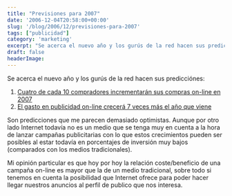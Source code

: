 ```yaml
---
title: "Previsiones para 2007"
date: '2006-12-04T20:58:00+00:00'
slug: '/blog/2006/12/previsiones-para-2007'
tags: ["publicidad"]
category: 'marketing'
excerpt: "Se acerca el nuevo año y los gurús de la red hacen sus predicciónes:1. [Cuatro de cada 10 compradores incrementarán sus compras on-line en 2007]("
draft: false
headerImage:
---
```

Se acerca el nuevo año y los gurús de la red hacen sus predicciónes:

1. [Cuatro de cada 10 compradores incrementarán sus compras on-line en 2007](http://www.marketingvox.com/archives/2006/12/04/four-of-ten-online-shoppers-to-up-spending/)
2. [El gasto en publicidad on-line crecerá 7 veces más el año que viene](http://www.marketingvox.com/archives/2006/12/04/online-ad-spend-growth-seven-times-overall-ad-markets/)

Son predicciones que me parecen demasiado optimistas. Aunque por otro lado Internet todavía no es un medio que se tenga muy en cuenta a la hora de lanzar campañas publicitarias con lo que estos crecimientos pueden ser posibles al estar todavía en porcentajes de inversión muy bajos (comparados con los medios tradicionales).

Mi opinión particular es que hoy por hoy la relación coste/beneficio de una campaña on-line es mayor que la de un medio tradicional, sobre todo si tenemos en cuenta la posibilidad que Internet ofrece para poder hacer llegar nuestros anuncios al perfil de publico que nos interesa.
